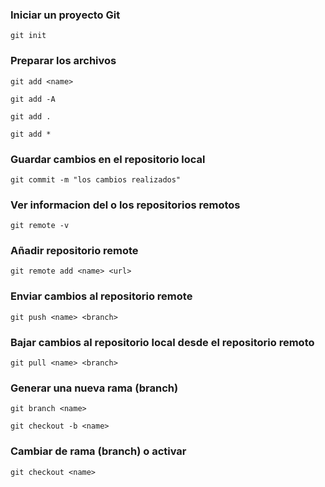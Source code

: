 ### Iniciar un proyecto Git

```shell
git init
```

### Preparar los archivos

```shell
git add <name>
```
```shell
git add -A
```

```shell
git add .
```

```shell
git add *
```

### Guardar cambios en el repositorio local

```shell
git commit -m "los cambios realizados"
```

### Ver informacion del o los repositorios remotos

```shell
git remote -v
```

### Añadir repositorio remote 

```shell
git remote add <name> <url>
```

### Enviar cambios al repositorio remote

```shell
git push <name> <branch>
```

### Bajar cambios al repositorio local desde el repositorio remoto

```shell
git pull <name> <branch>
```

### Generar una nueva rama (branch)

```shell
git branch <name>
```

```shell
git checkout -b <name>
```
### Cambiar de rama (branch) o activar

```shell
git checkout <name>
```
